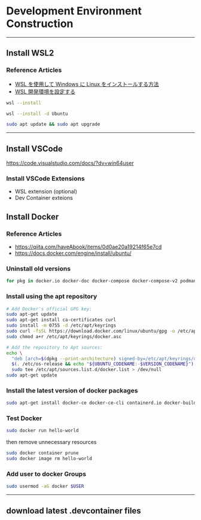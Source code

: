 # Development Environment Construction 

***

## Install WSL2

### Reference Articles

 - [WSL を使用して Windows に Linux をインストールする方法](https://learn.microsoft.com/ja-jp/windows/wsl/install)
 - [WSL 開発環境を設定する](https://learn.microsoft.com/ja-jp/windows/wsl/setup/environment#set-up-your-linux-username-and-password)


```bash
wsl --install
```

```bash
wsl --install -d Ubuntu
```

```bash
sudo apt update && sudo apt upgrade
```

***

## Install VSCode
https://code.visualstudio.com/docs/?dv=win64user

### Install VSCode Extensions

- WSL extension (optional)
- Dev Container exteions

## Install Docker

### Reference Articles

 - https://qiita.com/haveAbook/items/0d0ae20a19214f65e7cd
 - https://docs.docker.com/engine/install/ubuntu/


### Uninstall old versions

```bash
for pkg in docker.io docker-doc docker-compose docker-compose-v2 podman-docker containerd runc; do sudo apt-get remove $pkg; done
```


### Install using the apt repository

```bash
# Add Docker's official GPG key:
sudo apt-get update
sudo apt-get install ca-certificates curl
sudo install -m 0755 -d /etc/apt/keyrings
sudo curl -fsSL https://download.docker.com/linux/ubuntu/gpg -o /etc/apt/keyrings/docker.asc
sudo chmod a+r /etc/apt/keyrings/docker.asc

# Add the repository to Apt sources:
echo \
  "deb [arch=$(dpkg --print-architecture) signed-by=/etc/apt/keyrings/docker.asc] https://download.docker.com/linux/ubuntu \
  $(. /etc/os-release && echo "${UBUNTU_CODENAME:-$VERSION_CODENAME}") stable" | \
  sudo tee /etc/apt/sources.list.d/docker.list > /dev/null
sudo apt-get update
```

### Install the latest version of docker packages

```bash
sudo apt-get install docker-ce docker-ce-cli containerd.io docker-buildx-plugin docker-compose-plugin
```

### Test Docker
```bash
sudo docker run hello-world
```

then remove unnecessary resources

```bash
sudo docker container prune
sudo docker image rm hello-world
```

### Add user to docker Groups
```bash
sudo usermod -aG docker $USER
```

***

## download latest .devcontainer files
